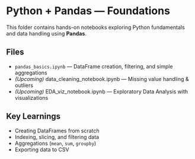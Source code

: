 # Python + Pandas — Foundations

This folder contains hands-on notebooks exploring Python fundamentals and data handling using **Pandas**.

## Files
- `pandas_basics.ipynb` — DataFrame creation, filtering, and simple aggregations
- *(Upcoming)* data_cleaning_notebook.ipynb — Missing value handling & outliers
- *(Upcoming)* EDA_viz_notebook.ipynb — Exploratory Data Analysis with visualizations

## Key Learnings
- Creating DataFrames from scratch
- Indexing, slicing, and filtering data
- Aggregations (`mean`, `sum`, `groupby`)
- Exporting data to CSV
